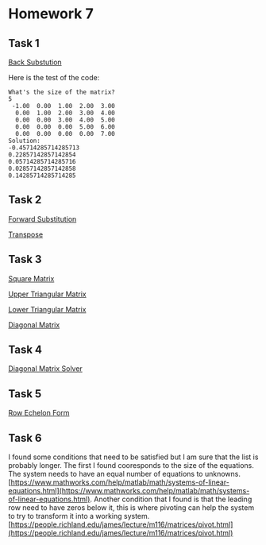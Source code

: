 # Homework 7

## Task 1

[Back Substution](https://github.com/clarissalabrum/math4610/blob/master/homework/Homework7/Task1/backSubstitutionsSM.md)

Here is the test of the code:

    What's the size of the matrix?
    5
     -1.00  0.00  1.00  2.00  3.00
      0.00  1.00  2.00  3.00  4.00
      0.00  0.00  3.00  4.00  5.00
      0.00  0.00  0.00  5.00  6.00
      0.00  0.00  0.00  0.00  7.00
    Solution:
    -0.45714285714285713
    0.22857142857142854
    0.05714285714285716
    0.02857142857142858
    0.14285714285714285
   
## Task 2 

[Forward Substitution](https://github.com/clarissalabrum/math4610/blob/master/homework/Homework7/Task2/forwardSubstitutionSM.md)

[Transpose](https://github.com/clarissalabrum/math4610/blob/master/homework/Homework7/Task2/transpose.md)

## Task 3

[Square Matrix](https://github.com/clarissalabrum/math4610/blob/master/homework/Homework7/Task3/squareMatrixSM.md)

[Upper Triangular Matrix](https://github.com/clarissalabrum/math4610/blob/master/homework/Homework7/Task3/upperMatrix.md)

[Lower Triangular Matrix](https://github.com/clarissalabrum/math4610/blob/master/homework/Homework7/Task3/lowerMatrix.md)

[Diagonal Matrix](https://github.com/clarissalabrum/math4610/blob/master/homework/Homework7/Task3/diagMatrix.md)

## Task 4

[Diagonal Matrix Solver](https://github.com/clarissalabrum/math4610/blob/master/homework/Homework7/Task4/diagSolver.md)

## Task 5

[Row Echelon Form](https://github.com/clarissalabrum/math4610/blob/master/homework/Homework7/Task5/rowEchelon.md)

## Task 6 

I found some conditions that need to be satisfied but I am sure that the list is probably longer. The first I found cooresponds to the size of the equations. The system needs to have an equal number of equations to unknowns. [https://www.mathworks.com/help/matlab/math/systems-of-linear-equations.html](https://www.mathworks.com/help/matlab/math/systems-of-linear-equations.html). Another condition that I found is that the leading row need to have zeros below it, this is where pivoting can help the system to try to transform it into a working system. [https://people.richland.edu/james/lecture/m116/matrices/pivot.html](https://people.richland.edu/james/lecture/m116/matrices/pivot.html)
